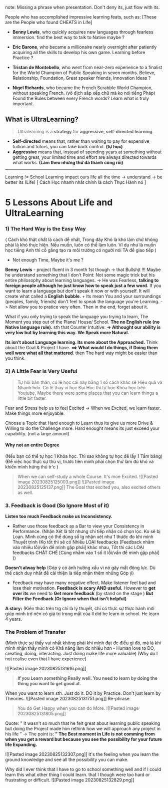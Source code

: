 note: Missing a phrase when presentation. Don't deny its, just flow with its.

People who has accomplished impressive learning feats, such as:
[These are the People who found CHEATS in Life]
+ **Benny Lewis**, who quickly acquires new languages through fearless immersion. 
	find the best way to talk to Native maybe ?

+ **Eric Barone**, who became a millionaire nearly overnight after patiently acquiring all the skills to develop his own game.
	Learning before Practice ?

+ **Tristan de Montebello**, who went from near-zero experience to a finalist for the World Champion of Public Speaking in seven months.
	Believe, Relationship, Foundation, Great speaker friends, Innovation Ideas ?

+ **Nigel Richards**, who became the French Scrabble World Champion, without speaking French. (vô địch sắp xếp chữ mà ko nói tiếng Pháp)
	Found the Rules between every French words? Learn what is truly important.
## What is UltraLearning?
>Ultralearning is a **strategy** for **aggressive, self-directed learning**.

+ **Self-directed** means that, rather than waiting to pay for expensive tuition and tutors, you can take back control. **(tự học)**
+ **Aggressive** means that, instead of spending years at something without getting great, your limited time and effort are always directed towards what works.  **(Làm theo những thứ đã thành công rồi)**

---

Learning != School
Learning impact ours life all the time -> understand -> be better its (Life) 
[ Cách Học nhanh nhất chính là cách Thực Hành nó ] 
# 5 Lessons About Life and UltraLearning

### 1) The Hard Way is the Easy Way
(  Cách khó thật chất là cách dễ nhất, Trong đây Khó là khó làm chứ không phải là khó thực hiện. Nếu muốn, luôn có thể làm luôn. Ví dụ như là muốn học tiếng Anh thì cố gắng tạo ra môi trường có người nói TA để giao tiếp )


- Not enough Time, Maybe it's me ?

**Benny Lewis** - project fluent in 3 month 
	1st though -> that Bullshjt !!!
	Maybe he understand something that I don't 
Point: Not some magic trick but his entire philosophy about learning languages.
-> He was Fearless, **talking to foreign people although he just know how to speak just a few word.**
If you want to learn a language but don't speak it now or with yourself. It will create what called a **English bubble**.
	+ Its mean You and your surroundings (peoples, family, friends) don't feel to speak the language you're Learning. 
	-> Not allow you to pratice very often. Then in the end, forget about it.

What if you only trying to speak the language you trying to learn, The Moment you step out of the Plane/ House/ School.
	**The no English rule (no Native language rule).**
	sth that Counter Intuitive:
	**-> Althought our ability is very low but by learning this way. We Speak more Natural.** 

**Its isn't about Language learning. Its more about the Approached.** 
Think about the Goal & Project I have.
	**==> What would I do things, if Doing them well were what all that mattered**. 
	then The hard way might be easier than you think.



### 2) A Little Fear is Very Useful 
> Tự hỏi bản thân, có lẽ học cái này bằng 1 số cách khác sẽ Hiệu quả và Nhanh hơn. 
> 	Có lẽ thay vì học Đại Học thì tự học Khóa học trên Youtube.
 Maybe there were some places that you can learn things a little bit faster.

Fear and Stress help us to feel Excited -> When we Excited, we learn faster. Make things more enjoyable.

Choose a Topic that Hard enough to Learn thus its give us more Drive & Willing to do the Challenge more. 
	Hard enought means its just exceed your capability. (not a large amount) 

#### Why not an entire Degree
(Nếu bạn có thể tự học 1 Khóa học. Thì sao không tự học để lấy 1 Tấm bằng)
(Để việc học thực sự thú vị, trước tiên mình phải chọn thứ làm đủ khó và khiến mình hứng thú tr'c )

> When we can self-study a whole Course. It's moe Excited.
![[Pasted image 20230825125003.png]]
![[Pasted image 20230825125137.png]]
> The Goal that excited you, also excited others as well.

### 3. Feedback is Good (So Ignore Most of it)
**Listen too much Feedback make us Inconsistency.**
+ Rather use those feedback as a Bar to view your Consistency in Performance. 
	(Nhận Xét là tốt nhưng chỉ tiếp nhận có chọn lọc. Ko sẽ bị Loạn. Mình cũng có thể dùng số lg nhận xét như 1 thước đo khi mình Thuyết trình 
		(Ko tốt thì sẽ có Nhiều LOẠI feedbacks [Feedback nhằm vào nhiều lỗi/vấn đề mình gặp phải] khác nhau, Tốt thì các LOẠI feedbacks CHẶT CHẼ [Cùng nhằm vào 1 số ít lỗi/vấn đề mình gặp phải] ))


**Doesn't alway help** 
(Góp ý có ảnh hưởng xấu vì nó gây mất động lực. Dù thế cách duy nhất để cải thiện là tiếp nhận thêm những Góp ý)
+ Feedback may have many negative effect. Make listener feel bad and lose their motivation. 
	**Feedback is scary AND useful.**
	However to **get over its** we need to 
		**Get more feedback** (by stand on the stage )
	**But Filter the Feedback (Or Ignore when that isn't helpful)** 


**A story:** 
(Kiến thức trên trg chỉ là lý thuyết, chỉ có thực sự thực hành mới giúp mình trở nên có giá trị trong mắt của ll did he learn in school. He learn 4 years.

### **The Problem of Transfer** 

(Mình thực sự thấy vui nhất không phải khi mình đạt đc điều gì đó, mà là khi mình nhận thấy mình có Khả năng làm đc nhiều hơn - Human love to DO, creating, doing, interacting. Just doing make life more valuable)
(Why do I not realise even that I have experience)

![[Pasted image 20230825131616.png]]
> **If you Learn something Really well. You need to learn by doing the thing you want to get good at.**

When you want to learn sth. Just do it. DO it by Practice. Don't just learn by Theories.
![[Pasted image 20230825131751.png]]
Re-phrase
>You do Get Happy when you can do More.
![[Pasted image 20230825131805.png]]

Quote:
	" It wasn't so much that he felt great about learning public speaking but doing the Project made him rethink how we will approach any project in his life "
-> The point is: **" The Best moment in Life is not comming from when you get a reward but because you see the possibility for your future life Expanding.**

![[Pasted image 20230825132307.png]]
	It's the feeling when you learn the ground knowledge and see all the possibility you can make.

Why did I ever think that I have to go to school something well and if I could learn this what other thing I could learn.
	that I though were too hard or frustrating or difficult.
![[Pasted image 20230825132829.png]]

